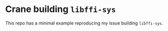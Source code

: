 # Crane building `libffi-sys`

This repo has a minimal example reproducing my issue building `libffi-sys`.
